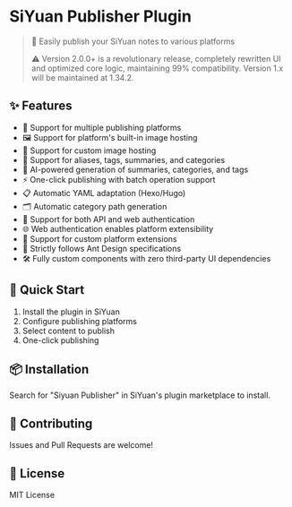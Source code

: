 # SiYuan Publisher Plugin

> 🚀 Easily publish your SiYuan notes to various platforms
> 
> ⚠️ Version 2.0.0+ is a revolutionary release, completely rewritten UI and optimized core logic, maintaining 99% compatibility. Version 1.x will be maintained at 1.34.2.

## ✨ Features

- 📝 Support for multiple publishing platforms
- 🖼️ Support for platform's built-in image hosting
- 🎯 Support for custom image hosting
- 📌 Support for aliases, tags, summaries, and categories
- 🤖 AI-powered generation of summaries, categories, and tags
- ⚡ One-click publishing with batch operation support
- 📋 Automatic YAML adaptation (Hexo/Hugo)
- 🗂️ Automatic category path generation
- 🔐 Support for both API and web authentication
- 🌐 Web authentication enables platform extensibility
- 🔌 Support for custom platform extensions
- 🎨 Strictly follows Ant Design specifications
- 🛠️ Fully custom components with zero third-party UI dependencies

## 🚀 Quick Start

1. Install the plugin in SiYuan
2. Configure publishing platforms
3. Select content to publish
4. One-click publishing

## 📦 Installation

Search for "Siyuan Publisher" in SiYuan's plugin marketplace to install.

## 🤝 Contributing

Issues and Pull Requests are welcome!

## 📄 License

MIT License
